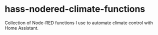 # hass-nodered-climate-functions
Collection of Node-RED functions I use to automate climate control with Home Assistant.

